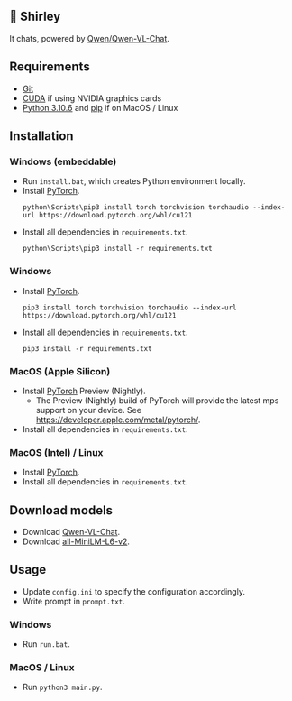 ## 🦈 Shirley

It chats, powered by [Qwen/Qwen-VL-Chat](https://huggingface.co/Qwen/Qwen-VL-Chat).

## Requirements
- [Git](https://git-scm.com/)
- [CUDA](https://developer.nvidia.com/cuda-toolkit) if using NVIDIA graphics cards
- [Python 3.10.6](https://www.python.org/downloads/release/python-3106/) and [pip](https://pypi.org/project/pip/) if on MacOS / Linux

## Installation

### Windows (embeddable)

- Run `install.bat`, which creates Python environment locally.
- Install [PyTorch](https://pytorch.org/get-started/locally/).
  ```
  python\Scripts\pip3 install torch torchvision torchaudio --index-url https://download.pytorch.org/whl/cu121
  ```
- Install all dependencies in `requirements.txt`.
  ```
  python\Scripts\pip3 install -r requirements.txt
  ```

### Windows

- Install [PyTorch](https://pytorch.org/get-started/locally/).
  ```
  pip3 install torch torchvision torchaudio --index-url https://download.pytorch.org/whl/cu121
  ```
- Install all dependencies in `requirements.txt`.
  ```
  pip3 install -r requirements.txt
  ```

### MacOS (Apple Silicon)

- Install [PyTorch](https://pytorch.org/get-started/locally/) Preview (Nightly).
  - The Preview (Nightly) build of PyTorch will provide the latest mps support on your device. See https://developer.apple.com/metal/pytorch/.
- Install all dependencies in `requirements.txt`.

### MacOS (Intel) / Linux

- Install [PyTorch](https://pytorch.org/get-started/locally/).
- Install all dependencies in `requirements.txt`.

## Download models

- Download [Qwen-VL-Chat](https://huggingface.co/Qwen/Qwen-VL-Chat).
- Download [all-MiniLM-L6-v2](https://huggingface.co/sentence-transformers/all-MiniLM-L6-v2).

## Usage

- Update `config.ini` to specify the configuration accordingly.
- Write prompt in `prompt.txt`.

### Windows

- Run `run.bat`.

### MacOS / Linux
- Run `python3 main.py`.
